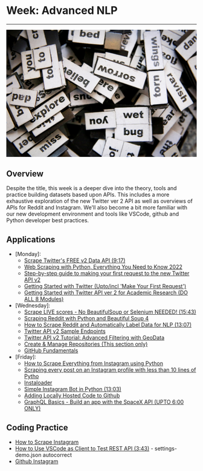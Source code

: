 # Week: Advanced NLP
<hr>

![Map Image](images/img_iphs290_nlp_adv_alvensia-angela-_N0srPVrfVk-unsplash.jpg)

## Overview

Despite the title, this week is a deeper dive into the theory, tools and practice building datasets based upon APIs. This includes a more exhaustive exploration of the new Twitter ver 2 API as well as overviews of APIs for Reddit and Instagram. We'll also become a bit more familiar with our new development environment and tools like VSCode, github and Python developer best practices.

## Applications

- [Monday]:
    * [Scrape Twitter's FREE v2 Data API (9:17)](https://www.youtube.com/watch?v=s73s9JbZgiY)
    * [Web Scraping with Python, Everything You Need to Know 2022](https://www.scrapingbee.com/blog/web-scraping-101-with-python/)
    * [Step-by-step guide to making your first request to the new Twitter API v2](https://developer.twitter.com/en/docs/tutorials/step-by-step-guide-to-making-your-first-request-to-the-twitter-api-v2)
    * [Getting Started with Twitter (Upto/incl 'Make Your First Request')](https://developer.twitter.com/en/docs/twitter-api/getting-started/about-twitter-api)
    * [Getting Started with Twitter API ver 2 for Academic Research (DO ALL 8 Modules)](https://github.com/twitterdev/getting-started-with-the-twitter-api-v2-for-academic-research)
- [Wednesday]: 
    * [Scrape LIVE scores - No BeautifulSoup or Selenium NEEDED! (15:43)](https://www.youtube.com/watch?v=hV5k1XbcZXA)
    * [Scraping Reddit with Python and Beautiful Soup 4](https://www.datacamp.com/tutorial/scraping-reddit-python-scrapy)
    * [How to Scrape Reddit and Automatically Label Data for NLP (13:07)](https://www.youtube.com/watch?v=8VZhog5C3bU&t=92s)
    * [Twitter API v2 Sample Endpoints](https://github.com/twitterdev/Twitter-API-v2-sample-code)
    * [Twitter API v2 Tutorial: Advanced Filtering with GeoData](https://developer.twitter.com/en/docs/tutorials/advanced-filtering-for-geo-data)
    * [Create & Manage Repositories (This section only)](https://docs.github.com/en/repositories/creating-and-managing-repositories/creating-a-new-repository)
    * [GitHub Fundamentals](https://developer.twitter.com/en/docs/apps/overview)
- [Friday]:
    * [How to Scrape Everything from Instagram using Python](https://python.plainenglish.io/scrape-everythings-from-instagram-using-python-39b5a8baf2e5)
    * [Scraping every post on an Instagram profile with less than 10 lines of Pytho](https://dev.to/chrisgreening/scraping-every-post-on-an-instagram-profile-with-less-than-10-lines-of-python-1n8b)
    * [Instaloader](https://github.com/instaloader/instaloader)
    * [Simple Instagram Bot in Python (13:03)](https://www.youtube.com/watch?v=cW7kMeOUr20&t=613s)
    * [Adding Locally Hosted Code to Github](https://docs.github.com/en/get-started/importing-your-projects-to-github/importing-source-code-to-github/adding-locally-hosted-code-to-github#adding-a-local-repository-to-github-with-github-cli)
   * [GraphQL Basics - Build an app with the SpaceX API (UPTO 6:00 ONLY)](https://www.youtube.com/watch?v=7wzR4Ig5pTI)


## Coding Practice

* [How to Scrape Instagram](https://proxyway.com/guides/how-to-scrape-instagram)
* [How to Use VSCode as Client to Test REST API (3:43)](https://www.youtube.com/watch?v=8uyTn4cg8Xc) - settings-demo.json autocorrect
* [Github Instagram](https://github.com/topics/instagram)






